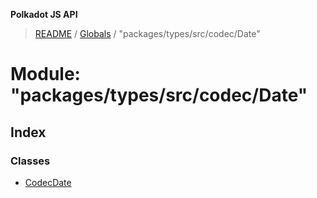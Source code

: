 **Polkadot JS API**

> [README](../README.md) / [Globals](../globals.md) / "packages/types/src/codec/Date"

# Module: "packages/types/src/codec/Date"

## Index

### Classes

* [CodecDate](../classes/_packages_types_src_codec_date_.codecdate.md)
